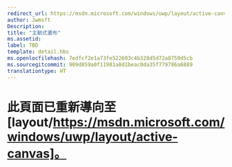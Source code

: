 ```yaml
---
redirect_url: https://msdn.microsoft.com/windows/uwp/layout/active-canvas
author: Jwmsft
Description: 
title: "主動式畫布"
ms.assetid: 
label: TBD
template: detail.hbs
ms.openlocfilehash: 7edfcf2e1a73fe522693c4b328d5d72a8759d5cb
ms.sourcegitcommit: 909d859a0f11981a8d1beac0da35f779786a6889
translationtype: HT
---
```

# <a name="this-page-has-been-redirected-to-layouthttpsmsdnmicrosoftcomwindowsuwplayoutactive-canvas"></a>此頁面已重新導向至 [layout/https://msdn.microsoft.com/windows/uwp/layout/active-canvas]。